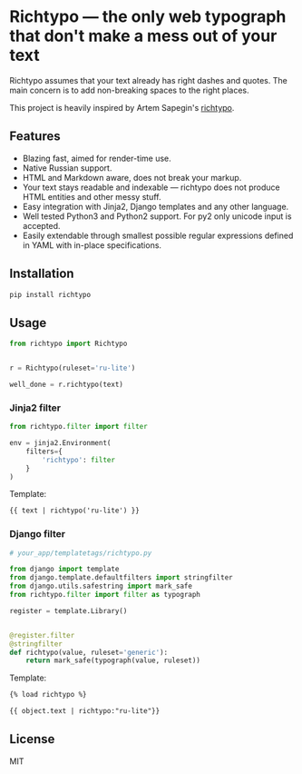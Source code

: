 # Richtypo — the only web typograph that don't make a mess out of your text

Richtypo assumes that your text already has right dashes and quotes. The main concern is to add
non-breaking spaces to the right places.

This project is heavily inspired by Artem Sapegin's [richtypo](https://github.com/sapegin/richtypo.js/).

## Features

- Blazing fast, aimed for render-time use.
- Native Russian support.
- HTML and Markdown aware, does not break your markup.
- Your text stays readable and indexable — richtypo does not produce HTML entities and other messy stuff.
- Easy integration with Jinja2, Django templates and any other language.
- Well tested Python3 and Python2 support. For py2 only unicode input is accepted.
- Easily extendable through smallest possible regular expressions defined in YAML with in-place specifications.

## Installation

```sh
pip install richtypo
```

## Usage
```python
from richtypo import Richtypo


r = Richtypo(ruleset='ru-lite')

well_done = r.richtypo(text)
```

### Jinja2 filter

```python
from richtypo.filter import filter

env = jinja2.Environment(
    filters={
        'richtypo': filter
    }
)
```

Template:

```html
{{ text | richtypo('ru-lite') }}
```

### Django filter

```python
# your_app/templatetags/richtypo.py

from django import template
from django.template.defaultfilters import stringfilter
from django.utils.safestring import mark_safe
from richtypo.filter import filter as typograph

register = template.Library()


@register.filter
@stringfilter
def richtypo(value, ruleset='generic'):
    return mark_safe(typograph(value, ruleset))
```

Template:
```html
{% load richtypo %}

{{ object.text | richtypo:"ru-lite"}}
```


## License

MIT